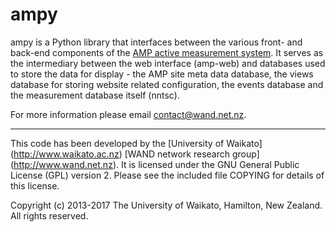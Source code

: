 # ampy

ampy is a Python library that interfaces between the various front- and
back-end components of the
[AMP active measurement system](http://amp.wand.net.nz). It serves as the
intermediary between the web interface (amp-web) and databases used to store
the data for display - the AMP site meta data database, the views database for
storing website related configuration, the events database and the measurement
database itself (nntsc).

For more information please email contact@wand.net.nz.

----

This code has been developed by the
[University of Waikato] (http://www.waikato.ac.nz)
[WAND network research group] (http://www.wand.net.nz).
It is licensed under the GNU General Public License (GPL) version 2. Please
see the included file COPYING for details of this license.

Copyright (c) 2013-2017 The University of Waikato, Hamilton, New Zealand.
All rights reserved.
